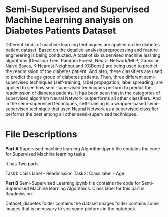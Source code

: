 # Semi-Supervised and Supervised Machine Learning analysis on Diabetes Patients Dataset

Different kinds of machine learning techniques are applied on the diabetes patient dataset. Based on the detailed analysis preprocessing and feature engineering is being conducted. A total of six supervised machine learning algorithms (Decision Tree, Random Forest, Neural Network/MLP, Gaussian Naive Bayes, K-Nearest Neighbor,and XGBoost) are being used to predict the readmission of the diabetes patient. And also, these classifiers are used to predict the age group of diabetes patients. Then, three different semi-supervised techniques (self-training, label propagation, label spreading) are applied to see how semi-supervised techniques perform to predict the readmission of diabetes patients. It has been seen that in the categories of supervised algorithm Neural Network outperforms all other classifiers. And in the semi-supervised techniques, self-training is a wrapper-based semi-supervised technique that used Neural Network as a supervised classifier performs the best among all other semi-supervised techniques.


# File Descriptions
  
**Part A** Supervised machine learning Algorithm.ipynb file contains the code for Supervised Machine learning tasks. 

It has Two parts 

Task1: Class label -  Readmission
Task2: Class label -  Age

**Part B** Semi-Supervised Learning.ipynb file contains the code for Semi-Supervised Machine learning Algorithms.
Class label for this part is Readmission.

Dataset_diabetes folder contains the dataset
images folder contains some images that is necessary to see some pictures in the notebook.
